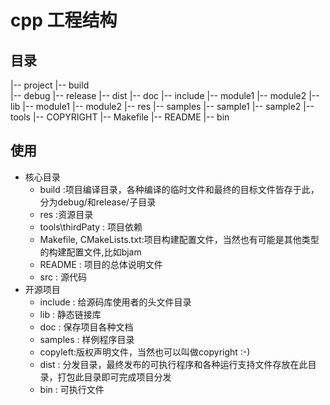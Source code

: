 # cpp 工程结构

## 目录

|-- project
    |-- build   
        |--  debug
        |-- release
    |-- dist
    |-- doc
    |-- include 
        |-- module1
        |-- module2
    |-- lib
    |-- module1
    |-- module2
    |-- res
    |-- samples 
        |-- sample1
        |-- sample2
    |-- tools
    |-- COPYRIGHT
    |-- Makefile
    |-- README
    |-- bin

## 使用

- 核心目录
  - build :项目编译目录，各种编译的临时文件和最终的目标文件皆存于此，分为debug/和release/子目录
  - res :资源目录
  - tools\thirdPaty : 项目依赖
  - Makefile, CMakeLists.txt:项目构建配置文件，当然也有可能是其他类型的构建配置文件,比如bjam
  - README : 项目的总体说明文件
  - src : 源代码
- 开源项目
  - include : 给源码库使用者的头文件目录
  - lib : 静态链接库
  - doc : 保存项目各种文档
  - samples : 样例程序目录
  - copyleft:版权声明文件，当然也可以叫做copyright :-)
  - dist : 分发目录，最终发布的可执行程序和各种运行支持文件存放在此目录，打包此目录即可完成项目分发
  - bin : 可执行文件